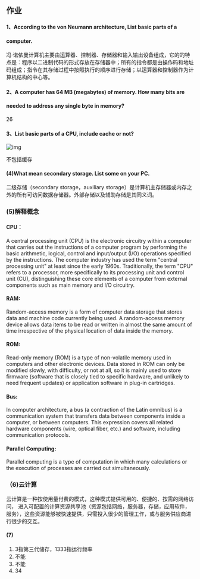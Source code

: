 ##  作业

####  1、According to the von Neumann architecture, List basic parts of a
####  computer.

冯·诺依曼计算机主要由运算器、控制器、存储器和输入输出设备组成，它的的特点是：程序以二进制代码的形式存放在存储器中；所有的指令都是由操作码和地址码组成；指令在其存储过程中按照执行的顺序进行存储；以运算器和控制器作为计算机结构的中心等。

####  2、A computer has 64 MB (megabytes) of memory. How many bits are
####  needed to address any single byte in memory?

26

####  3、List basic parts of a CPU, include cache or not?

![img](https://gss3.bdstatic.com/-Po3dSag_xI4khGkpoWK1HF6hhy/baike/s%3D220/sign=b3a37e839fcad1c8d4bbfb254f3f67c4/9f510fb30f2442a75ade9309db43ad4bd013024d.jpg)



不包括缓存

####  (4)What mean secondary storage. List some on your PC.

二级存储（secondary storage，auxiliary storage）是计算机主存储器或内存之外的所有可访问数据存储器。外部存储以及辅助存储是其同义词。

###  (5)解释概念

####  CPU：

A central processing unit (CPU) is the electronic circuitry within a computer that carries out the instructions of a computer program by performing the basic arithmetic, logical, control and input/output (I/O) operations specified by the instructions. The computer industry has used the term "central processing unit" at least since the early 1960s. Traditionally, the term "CPU" refers to a processor, more specifically to its processing unit and control unit (CU), distinguishing these core elements of a computer from external components such as main memory and I/O circuitry.

####  RAM: 

Random-access memory  is a form of computer data storage that stores data and machine code currently being used. A random-access memory device allows data items to be read or written in almost the same amount of time irrespective of the physical location of data inside the memory. 

####  ROM:  

Read-only memory (ROM) is a type of non-volatile memory used in computers and other electronic devices. Data stored in ROM can only be modified slowly, with difficulty, or not at all, so it is mainly used to store firmware (software that is closely tied to specific hardware, and unlikely to need frequent updates) or application software in plug-in cartridges.

####  Bus:

In computer architecture, a bus (a contraction of the Latin omnibus) is a communication system that transfers data between components inside a computer, or between computers. This expression covers all related hardware components (wire, optical fiber, etc.) and software, including communication protocols.

####  Parallel Computing:

Parallel computing is a type of computation in which many calculations or the execution of processes are carried out simultaneously.

###  （6)云计算

云计算是一种按使用量付费的模式，这种模式提供可用的、便捷的、按需的网络访问， 进入可配置的计算资源共享池（资源包括网络，服务器，存储，应用软件，服务），这些资源能够被快速提供，只需投入很少的管理工作，或与服务供应商进行很少的交互。

####  (7) 

1.  3指第三代储存，1333指运行频率
2.  不能
3.  不能
4.  34 







